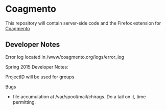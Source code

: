 Coagmento
=========

This repository will contain server-side code and the Firefox extension for [Coagmento](http://coagmento.org/)


Developer Notes
---------------

Error log located in /www/coagmento.org/logs/error_log

Spring 2015 Developer Notes:

ProjectID will be used for groups



Bugs
- file accumulation at /var/spool/mail/chirags.  Do a tail on it, time permitting.